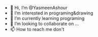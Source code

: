- 👋 Hi, I’m @YasmeenAshour
- 👀 I’m interested in programing&drawing
- 🌱 I’m currently learning programing
- 💞️ I’m looking to collaborate on ...
- 📫 How to reach me don't

<!---
YasmeenAshour/YasmeenAshour is a ✨ special ✨ repository because its `README.md` (this file) appears on your GitHub profile.
You can click the Preview link to take a look at your changes.
--->
